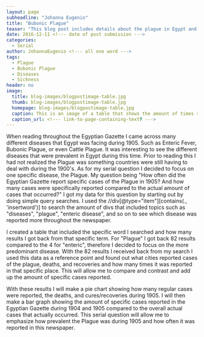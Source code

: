 ```yaml
---
layout: page
subheadline: "Johanna Eugenio"
title: "Bubonic Plague"
teaser: "This blog post includes details about the plague in Egypt and how prevalent it was in certain areas. "
date: 2016-12-11 <!--- date of post submission --->
categories:
  - Serial
author: JohannaEugenio <!--- all one word --->
tags:
  - Plague
  - Bubonic Plague
  - Diseases
  - Sickness
header: no
image:
  title: blog-images/blogpostimage-table.jpg
  thumb: blog-images/blogpostimage-table.jpg
  homepage: blog-images/blogpostimage-table.jpg
  caption: This is an image of a table that shows the amount of times specific cases, deaths, and recoveries/cures the Plague has reported in certain cities. <!--- info about the image, such as date of issue --->
  caption_url: <!--- link-to-page-containing-text? --->
---
```

When reading throughout the Egyptian Gazette I came across many different diseases that Egypt was facing during 1905. Such as Enteric Fever, Bubonic Plague, or even Cattle Plague. It was interesting to see
the different diseases that were prevalent in Egypt during this time. Prior to reading this I had not realized the Plague was something countries were still having to deal with
during the 1900's. As for my serial question I decided to focus on one specific disease, the Plague. My question being "How often did the Egyptian Gazette report specific cases of the Plague in 1905?
And how many cases were specifically reported compared to the actual amount of cases that occurred?" I got my data for this question
by starting out by doing simple query searches. I used the //div[@type="item"][contains(., 'insertword')] to search the amount of divs that included
topics such as "diseases", "plague", "enteric disease", and so on to see which disease was reported more throughout the newspaper.

I created a table that included the specific word I searched and how many results I got back from that specific term.
For "Plague" I got back 82 results compared to the 4 for "enteric", therefore I decided to focus on the more predominant disease.
With the 82 results I received back from my search I used this data as a reference point and found out what cities reported cases of the plague, deaths,
and recoveries and how many times it was reported in that specific place. This will allow me to compare and contrast and add up the amount of specific cases reported.

With these results I will make a pie chart showing how many regular cases were reported, the deaths, and cures/recoveries during 1905. I will then make a bar graph showing the
amount of specific cases reported in the Egyptian Gazette during 1904 and 1905 compared to the overall actual cases that actually occurred. This serial question will
allow me to emphasize how prevalent the Plague was during 1905 and how often it was reported in this newspaper.

